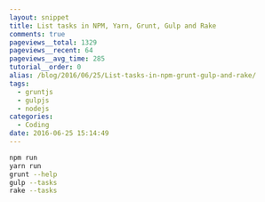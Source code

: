 ```yaml
---
layout: snippet
title: List tasks in NPM, Yarn, Grunt, Gulp and Rake
comments: true
pageviews__total: 1329
pageviews__recent: 64
pageviews__avg_time: 285
tutorial__order: 0
alias: /blog/2016/06/25/List-tasks-in-npm-grunt-gulp-and-rake/
tags:
  - gruntjs
  - gulpjs
  - nodejs
categories:
  - Coding
date: 2016-06-25 15:14:49
---
```


```bash
npm run
yarn run
grunt --help
gulp --tasks
rake --tasks
```
